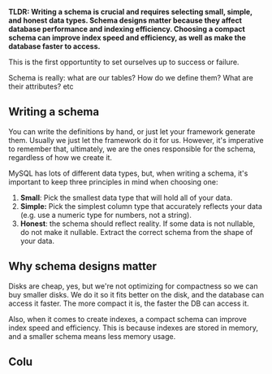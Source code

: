 **TLDR: Writing a schema is crucial and requires selecting small, simple, and honest data types. Schema designs matter because they affect database performance and indexing efficiency. Choosing a compact schema can improve index speed and efficiency, as well as make the database faster to access.**

This is the first opportuntity to set ourselves up to success or failure.

Schema is really: what are our tables? How do we define them? What are their attributes? etc

## Writing a schema

You can write the definitions by hand, or just let your framework generate them. Usually we just let the framework do it for us. However, it's imperative to remember that, ultimately, we are the ones responsible for the schema, regardless of how we create it.

MySQL has lots of different data types, but, when writing a schema, it's important to keep three principles in mind when choosing one:

1. **Small**: Pick the smallest data type that will hold all of your data.
2. **Simple:** Pick the simplest column type that accurately reflects your data (e.g. use a numeric type for numbers, not a string).
3. **Honest**: the schema should reflect reality. If some data is not nullable, do not make it nullable. Extract the correct schema from the shape of your data.


## Why schema designs matter

Disks are cheap, yes, but we're not optimizing for compactness so we can buy smaller disks. We do it so it fits better on the disk, and the database can access it faster. The more compact it is, the faster the DB can access it.

Also, when it comes to create indexes, a compact schema can improve index speed and efficiency. This is because indexes are stored in memory, and a smaller schema means less memory usage.

## Colu